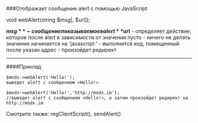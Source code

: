 ###Отображает сообщение alert с помощью JavaScript

void webAlert(string $msg[, $url]);

**$msg** - сообщение показываемое в alert
**$url** - определяет действие, которое после alert в зависимости от значения
пусто - ничего не делать
значение начинается на 'javascript:' - выполнится код, помещенный после
указан адрес - произойдет редирект

***

####Приклад

	$modx->webAlert('Hello!');
	выведет alert с сообщением «Hello!»

	$modx->webAlert('Hello!','http://modx.im');
	//выведет alert с сообщением «Hello!», а затем произойдет редирект на http://modx.im

Смотрите также: regClientScript(), sendAlert()